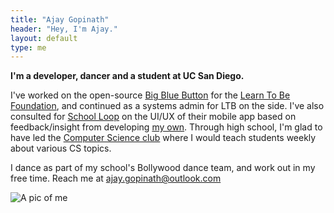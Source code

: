 ```yaml
---
title: "Ajay Gopinath"
header: "Hey, I'm Ajay."
layout: default
type: me
---
```


**I'm a developer, dancer and a student at UC San Diego.** 

I've worked on the open-source [Big Blue Button](http://bigbluebutton.org/) for the [Learn To Be Foundation](http://www.learntobe.org/), and continued as a systems admin for LTB on the side. I've also consulted for [School Loop](http://www.schoolloop.com/) on the UI/UX of their mobile app based on feedback/insight from developing [my own](https://github.com/agopinath/looped). Through high school, I'm glad to have led the [Computer Science club](http://www.mvcompsci.com/) where I would teach students weekly about various CS topics. 

I dance as part of my school's Bollywood dance team, and work out in my free time. Reach me at [ajay.gopinath@outlook.com](mailto:ajay.gopinath@outlook.com)

![A pic of me]({{site.url}}/assets/Profile.jpg)